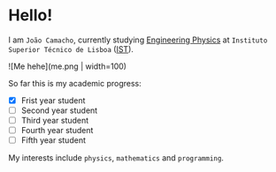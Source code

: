 # Hello!

I am `João Camacho`, currently studying [Engineering Physics](https://tecnico.ulisboa.pt/en/education/courses/masters-programmes/engineering-physics/) at `Instituto Superior Técnico de Lisboa` ([IST](https://tecnico.ulisboa.pt/en/)). <br>

![Me hehe](me.png | width=100)

So far this is my academic progress:
- [X] Frist year student
- [ ] Second year student
- [ ] Third year student
- [ ] Fourth year student
- [ ] Fifth year student

My interests include `physics`, `mathematics` and `programming`.

